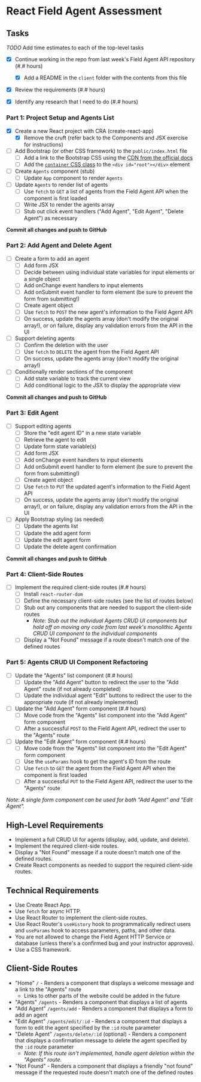 
# React Field Agent Assessment

## Tasks

_TODO_ Add time estimates to each of the top-level tasks

* [X] Continue working in the repo from last week's Field Agent API repository (#.# hours)
  * [X] Add a README in the `client` folder with the contents from this file

* [X] Review the requirements (#.# hours)

* [X] Identify any research that I need to do (#.# hours)

### Part 1: Project Setup and Agents List

* [X] Create a new React project with CRA (create-react-app)
  * [X] Remove the cruft (refer back to the Components and JSX exercise for instructions)

* [ ] Add Bootstrap (or other CSS framework) to the `public/index.html` file
  * [ ] Add a link to the Bootstrap CSS using the [CDN from the official docs](https://getbootstrap.com/docs/4.6/getting-started/introduction/#css)
  * [ ] Add the [`container` CSS class](https://getbootstrap.com/docs/4.6/layout/overview/#containers) to the `<div id="root"></div>` element

* [ ] Create `Agents` component (stub)
  * [ ] Update `App` component to render `Agents`

* [ ] Update `Agents` to render list of agents
  * [ ] Use `fetch` to `GET` a list of agents from the Field Agent API when the component is first loaded
  * [ ] Write JSX to render the agents array
  * [ ] Stub out click event handlers ("Add Agent", "Edit Agent", "Delete Agent") as necessary

**Commit all changes and push to GitHub**

### Part 2: Add Agent and Delete Agent

* [ ] Create a form to add an agent
  * [ ] Add form JSX
  * [ ] Decide between using individual state variables for input elements or a single object
  * [ ] Add onChange event handlers to input elements
  * [ ] Add onSubmit event handler to form element (be sure to prevent the form from submitting!)
  * [ ] Create agent object
  * [ ] Use `fetch` to `POST` the new agent's information to the Field Agent API
  * [ ] On success, update the agents array (don't modify the original array!), or on failure, display any validation errors from the API in the UI

* [ ] Support deleting agents
  * [ ] Confirm the deletion with the user
  * [ ] Use `fetch` to `DELETE` the agent from the Field Agent API
  * [ ] On success, update the agents array (don't modify the original array!)

* [ ] Conditionally render sections of the component
  * [ ] Add state variable to track the current view
  * [ ] Add conditional logic to the JSX to display the appropriate view

**Commit all changes and push to GitHub**

### Part 3: Edit Agent

* [ ] Support editing agents
  * [ ] Store the "edit agent ID" in a new state variable
  * [ ] Retrieve the agent to edit
  * [ ] Update form state variable(s)
  * [ ] Add form JSX
  * [ ] Add onChange event handlers to input elements
  * [ ] Add onSubmit event handler to form element (be sure to prevent the form from submitting!)
  * [ ] Create agent object
  * [ ] Use `fetch` to `PUT` the updated agent's information to the Field Agent API
  * [ ] On success, update the agents array (don't modify the original array!), or on failure, display any validation errors from the API in the UI

* [ ] Apply Bootstrap styling (as needed)
  * [ ] Update the agents list
  * [ ] Update the add agent form
  * [ ] Update the edit agent form
  * [ ] Update the delete agent confirmation

**Commit all changes and push to GitHub**

### Part 4: Client-Side Routes

* [ ] Implement the required client-side routes (#.# hours)
  * [ ] Install `react-router-dom`
  * [ ] Define the necessary client-side routes (see the list of routes below)
  * [ ] Stub out any components that are needed to support the client-side routes
    * _Note: Stub out the individual Agents CRUD UI components but hold off on moving any code from last week's monolithic Agents CRUD UI component to the individual components_
  * [ ] Display a "Not Found" message if a route doesn't match one of the defined routes

### Part 5: Agents CRUD UI Component Refactoring

* [ ] Update the "Agents" list component (#.# hours)
  * [ ] Update the "Add Agent" button to redirect the user to the "Add Agent" route (if not already completed)
  * [ ] Update the individual agent "Edit" buttons to redirect the user to the appropriate route (if not already implemented)

* [ ] Update the "Add Agent" form component (#.# hours)
  * [ ] Move code from the "Agents" list component into the "Add Agent" form component
  * [ ] After a successful `POST` to the Field Agent API, redirect the user to the "Agents" route

* [ ] Update the "Edit Agent" form component (#.# hours)
  * [ ] Move code from the "Agents" list component into the "Edit Agent" form component
  * [ ] Use the `useParams` hook to get the agent's ID from the route
  * [ ] Use `fetch` to `GET` the agent from the Field Agent API when the component is first loaded
  * [ ] After a successful `PUT` to the Field Agent API, redirect the user to the "Agents" route

_Note: A single form component can be used for both "Add Agent" and "Edit Agent"._

## High-Level Requirements

* Implement a full CRUD UI for agents (display, add, update, and delete).
* Implement the required client-side routes.
* Display a "Not Found" message if a route doesn't match one of the defined routes.
* Create React components as needed to support the required client-side routes.

## Technical Requirements

* Use Create React App.
* Use `fetch` for async HTTP.
* Use React Router to implement the client-side routes.
* Use React Router's `useHistory` hook to programmatically redirect users and `useParams` hook to access parameters, paths, and other data.
* You are not allowed to change the Field Agent HTTP Service or database (unless there's a confirmed bug and your instructor approves).
* Use a CSS framework.

## Client-Side Routes

- "Home" `/` - Renders a component that displays a welcome message and a link to the "Agents" route
  - Links to other parts of the website could be added in the future
- "Agents" `/agents` - Renders a component that displays a list of agents
- "Add Agent" `/agents/add` - Renders a component that displays a form to add an agent
- "Edit Agent" `/agents/edit/:id` - Renders a component that displays a form to edit the agent specified by the `:id` route parameter
- "Delete Agent" `/agents/delete/:id` (optional) - Renders a component that displays a confirmation message to delete the agent specified by the `:id` route parameter
  - _Note: If this route isn't implemented, handle agent deletion within the "Agents" route._
- "Not Found" - Renders a component that displays a friendly "not found" message if the requested route doesn't match one of the defined routes